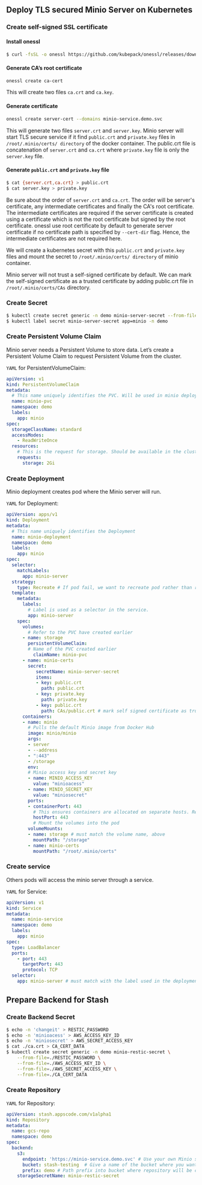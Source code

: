 
##  Deploy TLS secured Minio Server on Kubernetes

### Create self-signed SSL certificate
#### Install onessl
```bash
$ curl -fsSL -o onessl https://github.com/kubepack/onessl/releases/download/0.3.0/onessl-linux-amd64 && chmod +x onessl && sudo mv onessl /usr/local/bin/
```
#### Generate CA’s root certificate
```bash
onessl create ca-cert
```
This will create two files `ca.crt` and `ca.key`.
####  Generate certificate
```bash
onessl create server-cert --domains minio-service.demo.svc
```
This will generate two files `server.crt` and `server.key`. Minio server will start TLS secure service if it find `public.crt` and `private.key` files in `/root/.minio/certs/ directory` of the docker container. The public.crt file is concatenation of `server.crt` and `ca.crt` where `private.key` file is only the `server.key` file.

####  Generate `public.crt` and `private.key` file
```bash
$ cat {server.crt,ca.crt} > public.crt
$ cat server.key > private.key
```
Be sure about the order of `server.crt` and `ca.crt`. The order will be server's certificate, any intermediate certificates and finally the CA's root certificate. The intermediate certificates are required if the server certificate is created using a certificate which is not the root certificate but signed by the root certificate. onessl use root certificate by default to generate server certificate if no certificate path is specified by `--cert-dir` flag. Hence, the intermediate certificates are not required here.

We will create a kubernetes secret with this `public.crt` and `private.key` files and mount the secret to `/root/.minio/certs/ directory` of minio container.

Minio server will not trust a self-signed certificate by default. We can mark the self-signed certificate as a trusted certificate by adding public.crt file in `/root/.minio/certs/CAs` directory.

### Create Secret
```bash
$ kubectl create secret generic -n demo minio-server-secret --from-file=./public.crt --from-file=./private.key
$ kubectl label secret minio-server-secret app=minio -n demo
```
### Create Persistent Volume Claim
Minio server needs a Persistent Volume to store data. Let’s create a Persistent Volume Claim to request Persistent Volume from the cluster.

`YAML` for PersistentVolumeClaim:
```yaml
apiVersion: v1
kind: PersistentVolumeClaim
metadata:
  # This name uniquely identifies the PVC. Will be used in minio deployment.
  name: minio-pvc
  namespace: demo
  labels:
    app: minio
spec:
  storageClassName: standard
  accessModes:
    - ReadWriteOnce
  resources:
    # This is the request for storage. Should be available in the cluster.
    requests:
      storage: 2Gi
```

### Create Deployment
Minio deployment creates pod where the Minio server will run.

`YAML` for Deployment:
```yaml
apiVersion: apps/v1
kind: Deployment
metadata:
  # This name uniquely identifies the Deployment
  name: minio-deployment
  namespace: demo
  labels:
    app: minio
spec:
  selector:
    matchLabels:
      app: minio-server 
  strategy:
    type: Recreate # If pod fail, we want to recreate pod rather than restarting it.
  template:
    metadata:
      labels:
        # Label is used as a selector in the service.
        app: minio-server
    spec:
      volumes:
        # Refer to the PVC have created earlier
      - name: storage
        persistentVolumeClaim:
        # Name of the PVC created earlier
          claimName: minio-pvc
      - name: minio-certs
        secret:
           secretName: minio-server-secret
           items:
           - key: public.crt
             path: public.crt
           - key: private.key
             path: private.key
           - key: public.crt
             path: CAs/public.crt # mark self signed certificate as trusted
      containers:
      - name: minio
        # Pulls the default Minio image from Docker Hub
        image: minio/minio
        args:
        - server
        - --address
        - ":443"
        - /storage
        env:
        # Minio access key and secret key
        - name: MINIO_ACCESS_KEY
          value: "minioacess"
        - name: MINIO_SECRET_KEY
          value: "miniosecret"
        ports:
        - containerPort: 443
          # This ensures containers are allocated on separate hosts. Remove hostPort to allow multiple Minio containers on one host
          hostPort: 443
          # Mount the volumes into the pod
        volumeMounts:
        - name: storage # must match the volume name, above
          mountPath: "/storage"
        - name: minio-certs
          mountPath: "/root/.minio/certs"
```

### Create service
Others pods will access the minio server through a service.

`YAML` for Service:
```yaml
apiVersion: v1
kind: Service
metadata:
  name: minio-service
  namespace: demo
  labels:
    app: minio
spec:
  type: LoadBalancer
  ports:
    - port: 443
      targetPort: 443
      protocol: TCP
  selector:
    app: minio-server # must match with the label used in the deployment
```



## Prepare Backend for Stash
### Create Backend Secret
```bash
$ echo -n 'changeit' > RESTIC_PASSWORD
$ echo -n 'minioacess' > AWS_ACCESS_KEY_ID
$ echo -n 'miniosecret' > AWS_SECRET_ACCESS_KEY
$ cat ./ca.crt > CA_CERT_DATA
$ kubectl create secret generic -n demo minio-restic-secret \
    --from-file=./RESTIC_PASSWORD \
    --from-file=./AWS_ACCESS_KEY_ID \
    --from-file=./AWS_SECRET_ACCESS_KEY \
    --from-file=./CA_CERT_DATA
```
### Create Repository
`YAML` for Repository:
```yaml
apiVersion: stash.appscode.com/v1alpha1
kind: Repository
metadata:
  name: gcs-repo
  namespace: demo
spec:
  backend:
    s3:
      endpoint: 'https://minio-service.demo.svc' # Use your own Minio server address.
      bucket: stash-testing  # Give a name of the bucket where you want to backup.
      prefix: demo # Path prefix into bucket where repository will be created.(optional).
    storageSecretName: minio-restic-secret
```
